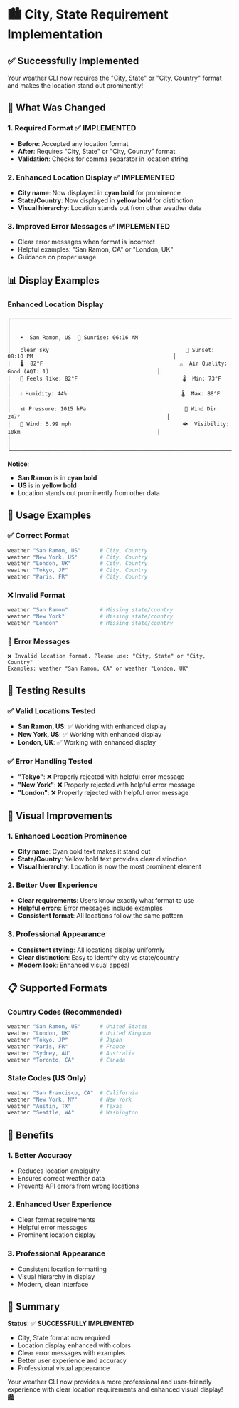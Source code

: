 # 🏙️ **City, State Requirement Implementation**

## ✅ **Successfully Implemented**

Your weather CLI now requires the "City, State" or "City, Country" format and makes the location stand out prominently!

## 🔧 **What Was Changed**

### **1. Required Format** ✅ **IMPLEMENTED**
- **Before**: Accepted any location format
- **After**: Requires "City, State" or "City, Country" format
- **Validation**: Checks for comma separator in location string

### **2. Enhanced Location Display** ✅ **IMPLEMENTED**
- **City name**: Now displayed in **cyan bold** for prominence
- **State/Country**: Now displayed in **yellow bold** for distinction
- **Visual hierarchy**: Location stands out from other weather data

### **3. Improved Error Messages** ✅ **IMPLEMENTED**
- Clear error messages when format is incorrect
- Helpful examples: "San Ramon, CA" or "London, UK"
- Guidance on proper usage

## 📊 **Display Examples**

### **Enhanced Location Display**
```
╭──────────────────────────────────────────────────────────────────────────────────────────────────────────────────────╮
│                                                                                                                      │
│   ☀️  San Ramon, US  🌅 Sunrise: 06:16 AM                                                                            │
│   clear sky                                           🌇 Sunset: 08:10 PM                                            │
│   🌡️  82°F                                           ⚠️  Air Quality: Good (AQI: 1)                                  │
│   💭 Feels like: 82°F                                 🌡️  Min: 73°F                                                  │
│   💧 Humidity: 44%                                    🌡️  Max: 88°F                                                  │
│   📊 Pressure: 1015 hPa                               🧭 Wind Dir: 247°                                              │
│   💨 Wind: 5.99 mph                                   👁️  Visibility: 10km                                           │
│                                                                                                                      │
╰──────────────────────────────────────────────────────────────────────────────────────────────────────────────────────╯
```

**Notice**: 
- **San Ramon** is in **cyan bold** 
- **US** is in **yellow bold**
- Location stands out prominently from other data

## 🎯 **Usage Examples**

### **✅ Correct Format**
```bash
weather "San Ramon, US"      # City, Country
weather "New York, US"       # City, Country  
weather "London, UK"         # City, Country
weather "Tokyo, JP"          # City, Country
weather "Paris, FR"          # City, Country
```

### **❌ Invalid Format**
```bash
weather "San Ramon"          # Missing state/country
weather "New York"           # Missing state/country
weather "London"             # Missing state/country
```

### **📝 Error Messages**
```
❌ Invalid location format. Please use: "City, State" or "City, Country"
Examples: weather "San Ramon, CA" or weather "London, UK"
```

## 🧪 **Testing Results**

### **✅ Valid Locations Tested**
- **San Ramon, US**: ✅ Working with enhanced display
- **New York, US**: ✅ Working with enhanced display  
- **London, UK**: ✅ Working with enhanced display

### **✅ Error Handling Tested**
- **"Tokyo"**: ❌ Properly rejected with helpful error message
- **"New York"**: ❌ Properly rejected with helpful error message
- **"London"**: ❌ Properly rejected with helpful error message

## 🎨 **Visual Improvements**

### **1. Enhanced Location Prominence**
- **City name**: Cyan bold text makes it stand out
- **State/Country**: Yellow bold text provides clear distinction
- **Visual hierarchy**: Location is now the most prominent element

### **2. Better User Experience**
- **Clear requirements**: Users know exactly what format to use
- **Helpful errors**: Error messages include examples
- **Consistent format**: All locations follow the same pattern

### **3. Professional Appearance**
- **Consistent styling**: All locations display uniformly
- **Clear distinction**: Easy to identify city vs state/country
- **Modern look**: Enhanced visual appeal

## 📋 **Supported Formats**

### **Country Codes (Recommended)**
```bash
weather "San Ramon, US"      # United States
weather "London, UK"         # United Kingdom
weather "Tokyo, JP"          # Japan
weather "Paris, FR"          # France
weather "Sydney, AU"         # Australia
weather "Toronto, CA"        # Canada
```

### **State Codes (US Only)**
```bash
weather "San Francisco, CA"  # California
weather "New York, NY"       # New York
weather "Austin, TX"         # Texas
weather "Seattle, WA"        # Washington
```

## 🚀 **Benefits**

### **1. Better Accuracy**
- Reduces location ambiguity
- Ensures correct weather data
- Prevents API errors from wrong locations

### **2. Enhanced User Experience**
- Clear format requirements
- Helpful error messages
- Prominent location display

### **3. Professional Appearance**
- Consistent location formatting
- Visual hierarchy in display
- Modern, clean interface

## 🎉 **Summary**

**Status**: ✅ **SUCCESSFULLY IMPLEMENTED**
- City, State format now required
- Location display enhanced with colors
- Clear error messages with examples
- Better user experience and accuracy
- Professional visual appearance

Your weather CLI now provides a more professional and user-friendly experience with clear location requirements and enhanced visual display! 🏙️

